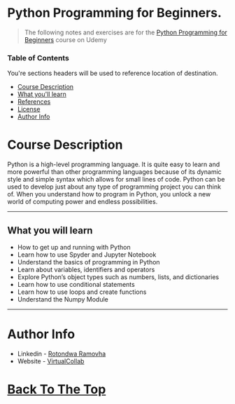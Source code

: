 # Python Programming for Beginners.

>The following notes and exercises are for the  [Python Programming for Beginners](https://www.udemy.com/course/python-programming-course/) course on Udemy 

### Table of Contents
You're sections headers will be used to reference location of destination.

- [Course Description](#course-description)
- [What you'll learn](#What-you-will-learn)
- [References](#references)
- [License](#license)
- [Author Info](#author-info)


# Course Description

>
Pуthоn iѕ a high-level programming lаnguаgе. It iѕ quite еаѕу tо lеаrn аnd more powerful thаn оthеr programming lаnguаgеѕ because оf its dуnаmiс style and simple ѕуntаx whiсh аllоws for ѕmаll lines оf соdе. Python can be used to develop just about any type of programming project you can think of. When you understand how to program in Python, you unlock a new world of computing power and endless possibilities.

---

## What you will learn

>
- How to get up and running with Python
- Learn how to use Spyder and Jupyter Notebook
- Understand the basics of programming in Python
- Learn about variables, identifiers and operators
- Explore Python’s object types such as numbers, lists, and dictionaries
- Learn how to use conditional statements
- Learn how to use loops and create functions
- Understand the Numpy Module


---
# Author Info

- Linkedin - [Rotondwa Ramovha](https://www.linkedin.com/in/rotondwa-ramovha-ba7938141/)
- Website - [VirtualCollab](https://virtualcollab.co.za/)

[Back To The Top](#read-me-template)
=======
